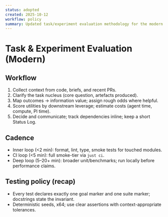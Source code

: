 ```yaml
---
status: adopted
created: 2025-10-12
workflow: policy
summary: Updated task/experiment evaluation methodology for the modern program.
---
```


# Task & Experiment Evaluation (Modern)

## Workflow

1. Collect context from code, briefs, and recent PRs.
2. Clarify the task nucleus (core question, artefacts produced).
3. Map outcomes → information value; assign rough odds where helpful.
4. Score utilities by downstream leverage; estimate costs (agent time, compute, PI time).
5. Decide and communicate; track dependencies inline; keep a short Status Log.

## Cadence

- Inner loop (<2 min): format, lint, type, smoke tests for touched modules.
- CI loop (<5 min): full smoke-tier via `just ci`.
- Deep loop (5–20+ min): broader unit/benchmarks; run locally before performance claims.

## Testing policy (recap)

- Every test declares exactly one goal marker and one suite marker; docstrings state the invariant.
- Deterministic seeds, x64; use clear assertions with context-appropriate tolerances.

